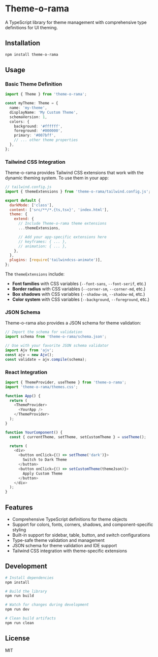 # Theme-o-rama

A TypeScript library for theme management with comprehensive type definitions for UI theming.

## Installation

```bash
npm install theme-o-rama
```

## Usage

### Basic Theme Definition

```typescript
import { Theme } from 'theme-o-rama';

const myTheme: Theme = {
  name: 'my-theme',
  displayName: 'My Custom Theme',
  schemaVersion: 1,
  colors: {
    background: '#ffffff',
    foreground: '#000000',
    primary: '#007bff',
    // ... other theme properties
  },
};
```

### Tailwind CSS Integration

Theme-o-rama provides Tailwind CSS extensions that work with the dynamic theming system. To use them in your app:

```javascript
// tailwind.config.js
import { themeExtensions } from 'theme-o-rama/tailwind.config.js';

export default {
  darkMode: ['class'],
  content: ['src/**/*.{ts,tsx}', 'index.html'],
  theme: {
    extend: {
      // Include Theme-o-rama theme extensions
      ...themeExtensions,

      // Add your app-specific extensions here
      // keyframes: { ... },
      // animation: { ... },
    },
  },
  plugins: [require('tailwindcss-animate')],
};
```

The `themeExtensions` include:

- **Font families** with CSS variables (`--font-sans`, `--font-serif`, etc.)
- **Border radius** with CSS variables (`--corner-sm`, `--corner-md`, etc.)
- **Box shadows** with CSS variables (`--shadow-sm`, `--shadow-md`, etc.)
- **Color system** with CSS variables (`--background`, `--foreground`, etc.)

### JSON Schema

Theme-o-rama also provides a JSON schema for theme validation:

```javascript
// Import the schema for validation
import schema from 'theme-o-rama/schema.json';

// Use with your favorite JSON schema validator
import Ajv from 'ajv';
const ajv = new Ajv();
const validate = ajv.compile(schema);
```

### React Integration

```typescript
import { ThemeProvider, useTheme } from 'theme-o-rama';
import 'theme-o-rama/themes.css';

function App() {
  return (
    <ThemeProvider>
      <YourApp />
    </ThemeProvider>
  );
}

function YourComponent() {
  const { currentTheme, setTheme, setCustomTheme } = useTheme();

  return (
    <div>
      <button onClick={() => setTheme('dark')}>
        Switch to Dark Theme
      </button>
      <button onClick={() => setCustomTheme(themeJson)}>
        Apply Custom Theme
      </button>
    </div>
  );
}
```

## Features

- Comprehensive TypeScript definitions for theme objects
- Support for colors, fonts, corners, shadows, and component-specific styling
- Built-in support for sidebar, table, button, and switch configurations
- Type-safe theme validation and management
- JSON schema for theme validation and IDE support
- Tailwind CSS integration with theme-specific extensions

## Development

```bash
# Install dependencies
npm install

# Build the library
npm run build

# Watch for changes during development
npm run dev

# Clean build artifacts
npm run clean
```

## License

MIT
